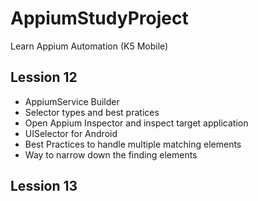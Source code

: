 # AppiumStudyProject
 Learn Appium Automation (K5 Mobile)
## Lession 12
- AppiumService Builder
- Selector types and best pratices
- Open Appium Inspector and inspect target application
- UISelector for Android
- Best Practices to handle multiple matching elements
- Way to narrow down the finding elements
## Lession 13


